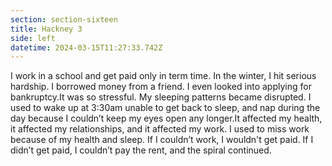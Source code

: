 ```yaml
---
section: section-sixteen
title: Hackney 3
side: left
datetime: 2024-03-15T11:27:33.742Z
---
```

I work in a school and get paid only in term time. In the winter, I hit serious hardship. I borrowed money from a friend. I even looked into applying for bankruptcy.It was so stressful. My sleeping patterns became disrupted. I used to wake up at 3:30am unable to get back to sleep, and nap during the day because I couldn’t keep my eyes open any longer.It affected my health, it affected my relationships, and it affected my work. I used to miss work because of my health and sleep. If I couldn’t work, I wouldn't get paid. If I didn’t get paid, I couldn’t pay the rent, and the spiral continued.
